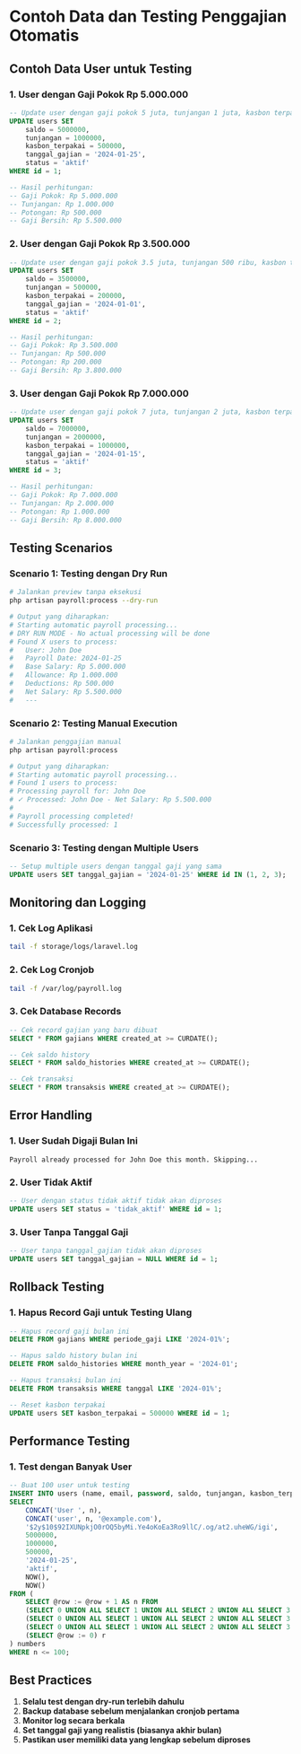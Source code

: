 # Contoh Data dan Testing Penggajian Otomatis

## Contoh Data User untuk Testing

### 1. User dengan Gaji Pokok Rp 5.000.000
```sql
-- Update user dengan gaji pokok 5 juta, tunjangan 1 juta, kasbon terpakai 500 ribu
UPDATE users SET 
    saldo = 5000000,
    tunjangan = 1000000,
    kasbon_terpakai = 500000,
    tanggal_gajian = '2024-01-25',
    status = 'aktif'
WHERE id = 1;

-- Hasil perhitungan:
-- Gaji Pokok: Rp 5.000.000
-- Tunjangan: Rp 1.000.000
-- Potongan: Rp 500.000
-- Gaji Bersih: Rp 5.500.000
```

### 2. User dengan Gaji Pokok Rp 3.500.000
```sql
-- Update user dengan gaji pokok 3.5 juta, tunjangan 500 ribu, kasbon terpakai 200 ribu
UPDATE users SET 
    saldo = 3500000,
    tunjangan = 500000,
    kasbon_terpakai = 200000,
    tanggal_gajian = '2024-01-01',
    status = 'aktif'
WHERE id = 2;

-- Hasil perhitungan:
-- Gaji Pokok: Rp 3.500.000
-- Tunjangan: Rp 500.000
-- Potongan: Rp 200.000
-- Gaji Bersih: Rp 3.800.000
```

### 3. User dengan Gaji Pokok Rp 7.000.000
```sql
-- Update user dengan gaji pokok 7 juta, tunjangan 2 juta, kasbon terpakai 1 juta
UPDATE users SET 
    saldo = 7000000,
    tunjangan = 2000000,
    kasbon_terpakai = 1000000,
    tanggal_gajian = '2024-01-15',
    status = 'aktif'
WHERE id = 3;

-- Hasil perhitungan:
-- Gaji Pokok: Rp 7.000.000
-- Tunjangan: Rp 2.000.000
-- Potongan: Rp 1.000.000
-- Gaji Bersih: Rp 8.000.000
```

## Testing Scenarios

### Scenario 1: Testing dengan Dry Run
```bash
# Jalankan preview tanpa eksekusi
php artisan payroll:process --dry-run

# Output yang diharapkan:
# Starting automatic payroll processing...
# DRY RUN MODE - No actual processing will be done
# Found X users to process:
#   User: John Doe
#   Payroll Date: 2024-01-25
#   Base Salary: Rp 5.000.000
#   Allowance: Rp 1.000.000
#   Deductions: Rp 500.000
#   Net Salary: Rp 5.500.000
#   ---
```

### Scenario 2: Testing Manual Execution
```bash
# Jalankan penggajian manual
php artisan payroll:process

# Output yang diharapkan:
# Starting automatic payroll processing...
# Found 1 users to process:
# Processing payroll for: John Doe
# ✓ Processed: John Doe - Net Salary: Rp 5.500.000
# 
# Payroll processing completed!
# Successfully processed: 1
```

### Scenario 3: Testing dengan Multiple Users
```sql
-- Setup multiple users dengan tanggal gaji yang sama
UPDATE users SET tanggal_gajian = '2024-01-25' WHERE id IN (1, 2, 3);
```

## Monitoring dan Logging

### 1. Cek Log Aplikasi
```bash
tail -f storage/logs/laravel.log
```

### 2. Cek Log Cronjob
```bash
tail -f /var/log/payroll.log
```

### 3. Cek Database Records
```sql
-- Cek record gajian yang baru dibuat
SELECT * FROM gajians WHERE created_at >= CURDATE();

-- Cek saldo history
SELECT * FROM saldo_histories WHERE created_at >= CURDATE();

-- Cek transaksi
SELECT * FROM transaksis WHERE created_at >= CURDATE();
```

## Error Handling

### 1. User Sudah Digaji Bulan Ini
```
Payroll already processed for John Doe this month. Skipping...
```

### 2. User Tidak Aktif
```sql
-- User dengan status tidak aktif tidak akan diproses
UPDATE users SET status = 'tidak_aktif' WHERE id = 1;
```

### 3. User Tanpa Tanggal Gaji
```sql
-- User tanpa tanggal_gajian tidak akan diproses
UPDATE users SET tanggal_gajian = NULL WHERE id = 1;
```

## Rollback Testing

### 1. Hapus Record Gaji untuk Testing Ulang
```sql
-- Hapus record gaji bulan ini
DELETE FROM gajians WHERE periode_gaji LIKE '2024-01%';

-- Hapus saldo history bulan ini
DELETE FROM saldo_histories WHERE month_year = '2024-01';

-- Hapus transaksi bulan ini
DELETE FROM transaksis WHERE tanggal LIKE '2024-01%';

-- Reset kasbon terpakai
UPDATE users SET kasbon_terpakai = 500000 WHERE id = 1;
```

## Performance Testing

### 1. Test dengan Banyak User
```sql
-- Buat 100 user untuk testing
INSERT INTO users (name, email, password, saldo, tunjangan, kasbon_terpakai, tanggal_gajian, status, created_at, updated_at)
SELECT 
    CONCAT('User ', n),
    CONCAT('user', n, '@example.com'),
    '$2y$10$92IXUNpkjO0rOQ5byMi.Ye4oKoEa3Ro9llC/.og/at2.uheWG/igi',
    5000000,
    1000000,
    500000,
    '2024-01-25',
    'aktif',
    NOW(),
    NOW()
FROM (
    SELECT @row := @row + 1 AS n FROM 
    (SELECT 0 UNION ALL SELECT 1 UNION ALL SELECT 2 UNION ALL SELECT 3 UNION ALL SELECT 4) t1,
    (SELECT 0 UNION ALL SELECT 1 UNION ALL SELECT 2 UNION ALL SELECT 3 UNION ALL SELECT 4) t2,
    (SELECT 0 UNION ALL SELECT 1 UNION ALL SELECT 2 UNION ALL SELECT 3 UNION ALL SELECT 4) t3,
    (SELECT @row := 0) r
) numbers
WHERE n <= 100;
```

## Best Practices

1. **Selalu test dengan dry-run terlebih dahulu**
2. **Backup database sebelum menjalankan cronjob pertama**
3. **Monitor log secara berkala**
4. **Set tanggal gaji yang realistis (biasanya akhir bulan)**
5. **Pastikan user memiliki data yang lengkap sebelum diproses**
